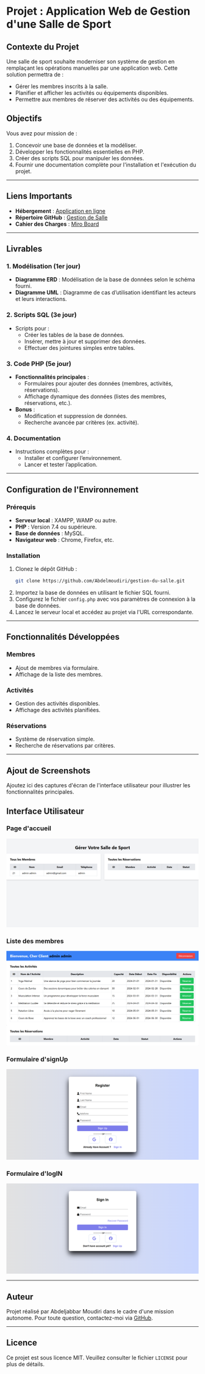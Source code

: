 # Projet : Application Web de Gestion d'une Salle de Sport

## Contexte du Projet
Une salle de sport souhaite moderniser son système de gestion en remplaçant les opérations manuelles par une application web. Cette solution permettra de :

- Gérer les membres inscrits à la salle.
- Planifier et afficher les activités ou équipements disponibles.
- Permettre aux membres de réserver des activités ou des équipements.

## Objectifs
Vous avez pour mission de :
1. Concevoir une base de données et la modéliser.
2. Développer les fonctionnalités essentielles en PHP.
3. Créer des scripts SQL pour manipuler les données.
4. Fournir une documentation complète pour l'installation et l'exécution du projet.

---

## Liens Importants
- **Hébergement** : [Application en ligne](https://9c90-197-230-250-154.ngrok-free.app/)
- **Répertoire GitHub** : [Gestion de Salle](https://github.com/Abdelmoudiri/gestion-du-salle.git)
- **Cahier des Charges** : [Miro Board](https://miro.com/app/board/uXjVL5_Ddg0=/)

---

## Livrables

### 1. Modélisation (1er jour)
- **Diagramme ERD** : Modélisation de la base de données selon le schéma fourni.
- **Diagramme UML** : Diagramme de cas d’utilisation identifiant les acteurs et leurs interactions.

### 2. Scripts SQL (3e jour)
- Scripts pour :
  - Créer les tables de la base de données.
  - Insérer, mettre à jour et supprimer des données.
  - Effectuer des jointures simples entre tables.

### 3. Code PHP (5e jour)
- **Fonctionnalités principales** :
  - Formulaires pour ajouter des données (membres, activités, réservations).
  - Affichage dynamique des données (listes des membres, réservations, etc.).
- **Bonus** :
  - Modification et suppression de données.
  - Recherche avancée par critères (ex. activité).

### 4. Documentation
- Instructions complètes pour :
  - Installer et configurer l’environnement.
  - Lancer et tester l’application.

---

## Configuration de l'Environnement

### Prérequis
- **Serveur local** : XAMPP, WAMP ou autre.
- **PHP** : Version 7.4 ou supérieure.
- **Base de données** : MySQL.
- **Navigateur web** : Chrome, Firefox, etc.

### Installation
1. Clonez le dépôt GitHub :
   ```bash
   git clone https://github.com/Abdelmoudiri/gestion-du-salle.git
   ```
2. Importez la base de données en utilisant le fichier SQL fourni.
3. Configurez le fichier `config.php` avec vos paramètres de connexion à la base de données.
4. Lancez le serveur local et accédez au projet via l'URL correspondante.

---

## Fonctionnalités Développées

### Membres
- Ajout de membres via formulaire.
- Affichage de la liste des membres.

### Activités
- Gestion des activités disponibles.
- Affichage des activités planifiées.

### Réservations
- Système de réservation simple.
- Recherche de réservations par critères.

---

## Ajout de Screenshots
Ajoutez ici des captures d'écran de l'interface utilisateur pour illustrer les fonctionnalités principales.
## Interface Utilisateur

### Page d'accueil
![Page d'accueil](screenshoot/admin.png)

### Liste des membres
![Liste des membres](screenshoot/client.png)

### Formulaire d'signUp
![Formulaire d'ajout](screenshoot/signup.png)

### Formulaire d'logIN
![Formulaire d'ajout](screenshoot/login.png)

---

## Auteur
Projet réalisé par Abdeljabbar Moudiri dans le cadre d'une mission autonome. Pour toute question, contactez-moi via [GitHub](https://github.com/Abdelmoudiri).

---

## Licence
Ce projet est sous licence MIT. Veuillez consulter le fichier `LICENSE` pour plus de détails.

